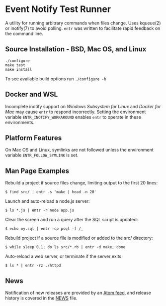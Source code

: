 Event Notify Test Runner
========================

A utility for running arbitrary commands when files change. Uses kqueue(2) or
inotify(7) to avoid polling.  `entr` was written to facilitate rapid feedback
on the command line.

Source Installation - BSD, Mac OS, and Linux
--------------------------------------------

    ./configure
    make test
    make install

To see available build options run `./configure -h`

Docker and WSL
--------------

Incomplete inotify support on _Windows Subsystem for Linux_ and _Docker for Mac_
may cause `entr` to respond incorrectly. Setting the environment variable
`ENTR_INOTIFY_WORKAROUND` enables `entr` to operate in these environments.

Platform Features
-----------------

On Mac OS and Linux, symlinks are not followed unless the environment variable
`ENTR_FOLLOW_SYMLINK` is set.

Man Page Examples
-----------------

Rebuild a project if source files change, limiting output to the first 20 lines:

    $ find src/ | entr -s 'make | head -n 20'

Launch and auto-reload a node.js server:

    $ ls *.js | entr -r node app.js

Clear the screen and run a query after the SQL script is updated:

    $ echo my.sql | entr -cp psql -f /_

Rebuild project if a source file is modified or added to the src/ directory:

    $ while sleep 0.1; do ls src/*.rb | entr -d make; done

Auto-reload a web server, or terminate if the server exits

    $ ls * | entr -rz ./httpd

News
----

Notification of new releases are provided by an
[Atom feed](https://github.com/eradman/entr/releases.atom),
and release history is covered in the [NEWS](NEWS) file.
